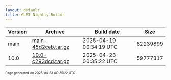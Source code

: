 ```yaml
---
layout: default
title: GLPI Nightly Builds
---
```


Version|Archive|Build date|Size
---|---|---|---
main|[main-45d2ceb.tar.gz](main-45d2ceb.tar.gz)|2025-04-19 00:34:19 UTC|82239899
10.0|[10.0-c293dcd.tar.gz](10.0-c293dcd.tar.gz)|2025-04-23 00:35:22 UTC|59777317

<font size="1">Page generated on 2025-04-23 00:35:22 UTC</font>
